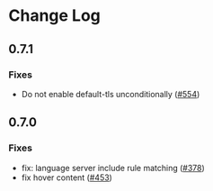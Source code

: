 # Change Log

## 0.7.1

### Fixes

- Do not enable default-tls unconditionally ([#554](https://github.com/tamasfe/taplo/pull/554))

## 0.7.0

### Fixes

- fix: language server include rule matching ([#378](https://github.com/tamasfe/taplo/pull/378))
- fix hover content ([#453](https://github.com/tamasfe/taplo/pull/453))
